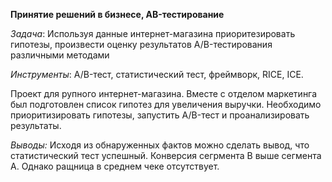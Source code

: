 **Принятие решений в бизнесе, AB-тестирование**

*Задача*: Используя данные интернет-магазина приоритезировать гипотезы, произвести оценку результатов A/B-тестирования различными методами

*Инструменты*: A/B-тест, статистический тест, фреймворк, RICE, ICE.

Проект для рупного интернет-магазина. Вместе с отделом маркетинга был подготовлен список гипотез для увеличения выручки. Необходимо приоритизировать гипотезы, запустить A/B-тест и проанализировать результаты.

*Выводы:* Исходя из обнаруженных фактов  можно сделать вывод, что статистический тест успешный. Конверсия сегрмента В выше сегмента А. Однако ращница в среднем чеке отсутствует.
